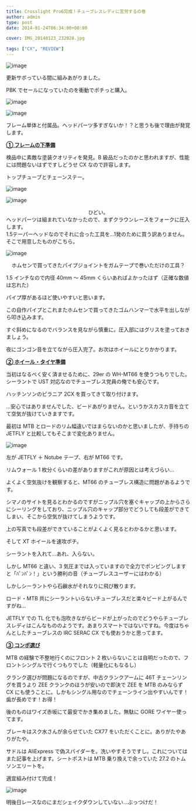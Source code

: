 ```yaml
---
title: Crosslight Pro6完成！チューブレスレディに苦労するの巻
author: admin
type: post
date: 2014-01-24T06:34:00+00:00

cover: IMG_20140123_232028.jpg

tags: ["CX", "REVIEW"]
---
```


![image](IMG_20140123_232028.jpg)

更新サボっている間に組みあがりました。

PBK でセールになっていたのを衝動でポチっと購入。

![image](IMG_20140110_231831.jpg)

![image](IMG_20140110_231909.jpg)

フレーム単体と付属品。ヘッドパーツ多すぎないか！？と思うも後で理由が発覚します。

**<u>① フレームの下準備</u>**

検品中に素敵な塗装クオリティを発見。B 級品だったのかと思われますが、性能には問題ないはずですしどうせ CX なので許容します。

トップチューブとチェーンステー。

![image](IMG_20140110_234237.jpg)

![image](IMG_20140110_234313.jpg)

<div class="separator" style="clear: both; text-align: center;">
  ひどい。
</div>

<div class="separator" style="clear: both; text-align: left;">
</div>

<div class="separator" style="clear: both; text-align: left;">
  ヘッドパーツは組まれていなかったので、まずクラウンレースをフォークに圧入します。
</div>

<div class="separator" style="clear: both; text-align: left;">
  1.5テーパーヘッドなのでそれに合った工具を…1発のために買う訳ありません。
</div>

<div class="separator" style="clear: both; text-align: left;">
</div>

<div class="separator" style="clear: both; text-align: left;">
  そこで用意したものがこちら。
</div>

![image](IMG_20140111_191109.jpg)

<div class="separator" style="clear: both; text-align: center;">
  ホムセンで買ってきたパイプジョイントをガムテープで巻いただけの工具？
</div>

<div class="separator" style="clear: both; text-align: left;">
</div>

<div class="separator" style="clear: both; text-align: left;">
</div>

1.5 インチなので内径 40mm ～ 45mm くらいあればよかったはず（正確な数値は忘れた）

パイプ厚があるほど使いやすいと思います。

この自作パイプとこれまたホムセンで買ってきたゴムハンマーで水平を出しながら叩き込みます。

すぐ斜めになるのでバランスを見ながら慎重に。圧入部にはグリスを塗っておきましょう。

夜にゴンゴン音を立てながら圧入完了。お次はホイールにとりかかります。

**<u>② ホイール・タイヤ準備</u>**

当初はなるべく安く済ませるために、29er の WH-MT66 を使うつもりでした。シーラントで UST 対応なのでチューブレス党員の俺でも安心です。

ハッチンソンのピラニア 2CX を買ってきて取り付けます。

…安心ではありませんでした、ビードあがりません。というかスカスカ音を立てて空気が抜けていきますです。

最初は MTB とロードのリム幅違いではまらないのかと思いましたが、手持ちの JETFLY と比較してもそこまで変化ありません。

![image](IMG_20140113_183454.jpg)

左が JETFLY ＋ Notube テープ、右が MT66 です。

リムウォール 1 枚分くらいの差がありますがこれが原因とは考えづらい…

よくよく空気抜けを観察すると、MT66 のチューブレス構造に問題があるようです。

シマノのサイトを見るとわかるのですがニップル穴を塞ぐキャップの上からさらにシーリングをしており、ニップル穴のキャップ部分でどうしても段差ができてしまい、そこから空気が抜けてしまうようです。

上の写真でも段差ができていることがよくよく見るとわかるかと思います。

そして XT ホイールを速攻ポチ。

シーラントを入れて…あれ、入らない。

しかし MT66 と違い、3 気圧までは入っていますので全力でポンピングしますと「ﾊﾟﾝﾊﾟﾝ！」という勝利の音（チューブレスユーザーにはわかる）

しかしシーラントやら石鹸水がそれなりに飛び散ります。

ロード・MTB 共にシーラントいらないチューブレスだと楽々ビード上がるんですがね…

JETFLY での TL 化でも泡吹きながらビードが上がったのでどうやらチューブレスレディはこんなもののようです。あまりスマートではないですね。今度はちゃんとしたチューブレスの IRC SERAC CX でも使おうかと思ってます。

**<u>③ コンポ選び</u>**

MTB の経験で不整地行くのにフロント 2 枚いらないことは自明だったので、フロントシングルで行くつもりでした（軽量化にもなるし）

クランク選びが問題になるのですが、中古クランクアームに 46T チェーンリングを買うより ZEE クランクのほうが安いので即決で ZEE を MTB のみならず CX にも使うことに。しかもシングル用なのでチェーンライン出やすいんです！歯が長めです！お得！

後のものはワイズ赤坂にて最安でかき集めました。無駄に GORE ワイヤー使ってます。

ブレーキはスク水さんが余らせていた CX77 をいただくことに。ありがたやありがたや。

サドルは AliExpress で偽スパイダーを。洗いやすそうですし。これについてはまた記事を上げます。シートポストは MTB 乗り換えで余っていた 27.2 のトムソンエリートを。

適宜組み付けて完成！

![image](IMG_20140123_232028.jpg)

明後日レースなのにまだシェイクダウンしていない…ぶっつけだ！
